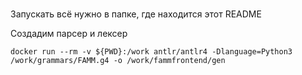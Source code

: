#
Запускать всё нужно в папке, где находится этот README

Создадим парсер и лексер

```shell
docker run --rm -v ${PWD}:/work antlr/antlr4 -Dlanguage=Python3 /work/grammars/FAMM.g4 -o /work/fammfrontend/gen
```